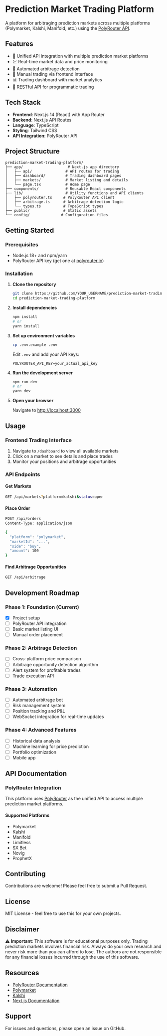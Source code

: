 # Prediction Market Trading Platform

A platform for arbitraging prediction markets across multiple platforms (Polymarket, Kalshi, Manifold, etc.) using the [PolyRouter API](https://www.polyrouter.io/).

## Features

- 🔄 Unified API integration with multiple prediction market platforms
- 💹 Real-time market data and price monitoring
- 🤖 Automated arbitrage detection
- 🎯 Manual trading via frontend interface
- 📊 Trading dashboard with market analytics
- 🔌 RESTful API for programmatic trading

## Tech Stack

- **Frontend**: Next.js 14 (React) with App Router
- **Backend**: Next.js API Routes
- **Language**: TypeScript
- **Styling**: Tailwind CSS
- **API Integration**: PolyRouter API

## Project Structure

```
prediction-market-trading-platform/
├── app/                    # Next.js app directory
│   ├── api/               # API routes for trading
│   ├── dashboard/         # Trading dashboard pages
│   ├── markets/           # Market listing and details
│   └── page.tsx           # Home page
├── components/            # Reusable React components
├── lib/                   # Utility functions and API clients
│   ├── polyrouter.ts     # PolyRouter API client
│   ├── arbitrage.ts      # Arbitrage detection logic
│   └── types.ts          # TypeScript types
├── public/               # Static assets
└── config/              # Configuration files
```

## Getting Started

### Prerequisites

- Node.js 18+ and npm/yarn
- PolyRouter API key (get one at [polyrouter.io](https://www.polyrouter.io/))

### Installation

1. **Clone the repository**
   ```bash
   git clone https://github.com/YOUR_USERNAME/prediction-market-trading-platform.git
   cd prediction-market-trading-platform
   ```

2. **Install dependencies**
   ```bash
   npm install
   # or
   yarn install
   ```

3. **Set up environment variables**
   ```bash
   cp .env.example .env
   ```
   
   Edit `.env` and add your API keys:
   ```
   POLYROUTER_API_KEY=your_actual_api_key
   ```

4. **Run the development server**
   ```bash
   npm run dev
   # or
   yarn dev
   ```

5. **Open your browser**
   
   Navigate to [http://localhost:3000](http://localhost:3000)

## Usage

### Frontend Trading Interface

1. Navigate to `/dashboard` to view all available markets
2. Click on a market to see details and place trades
3. Monitor your positions and arbitrage opportunities

### API Endpoints

#### Get Markets
```bash
GET /api/markets?platform=kalshi&status=open
```

#### Place Order
```bash
POST /api/orders
Content-Type: application/json

{
  "platform": "polymarket",
  "marketId": "...",
  "side": "buy",
  "amount": 100
}
```

#### Find Arbitrage Opportunities
```bash
GET /api/arbitrage
```

## Development Roadmap

### Phase 1: Foundation (Current)
- [x] Project setup
- [ ] PolyRouter API integration
- [ ] Basic market listing UI
- [ ] Manual order placement

### Phase 2: Arbitrage Detection
- [ ] Cross-platform price comparison
- [ ] Arbitrage opportunity detection algorithm
- [ ] Alert system for profitable trades
- [ ] Trade execution API

### Phase 3: Automation
- [ ] Automated arbitrage bot
- [ ] Risk management system
- [ ] Position tracking and P&L
- [ ] WebSocket integration for real-time updates

### Phase 4: Advanced Features
- [ ] Historical data analysis
- [ ] Machine learning for price prediction
- [ ] Portfolio optimization
- [ ] Mobile app

## API Documentation

### PolyRouter Integration

This platform uses [PolyRouter](https://www.polyrouter.io/) as the unified API to access multiple prediction market platforms.

#### Supported Platforms
- Polymarket
- Kalshi
- Manifold
- Limitless
- SX Bet
- Novig
- ProphetX

## Contributing

Contributions are welcome! Please feel free to submit a Pull Request.

## License

MIT License - feel free to use this for your own projects.

## Disclaimer

⚠️ **Important**: This software is for educational purposes only. Trading prediction markets involves financial risk. Always do your own research and never risk more than you can afford to lose. The authors are not responsible for any financial losses incurred through the use of this software.

## Resources

- [PolyRouter Documentation](https://www.polyrouter.io/)
- [Polymarket](https://polymarket.com/)
- [Kalshi](https://kalshi.com/)
- [Next.js Documentation](https://nextjs.org/docs)

## Support

For issues and questions, please open an issue on GitHub.

